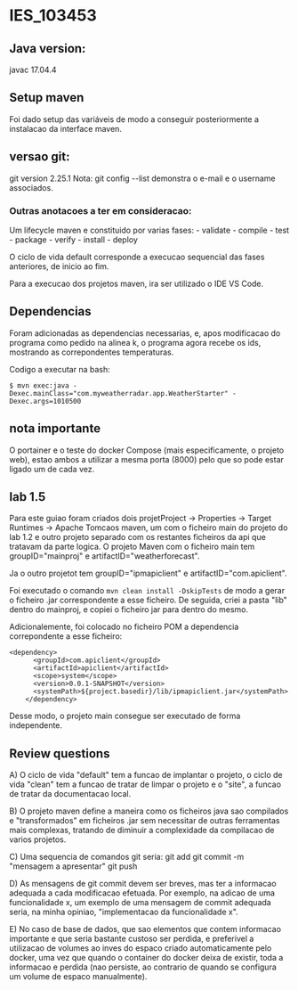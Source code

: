 # IES_103453

## Java version:

javac 17.04.4

## Setup maven

Foi dado setup das variáveis de modo a conseguir posteriormente a instalacao da interface maven.

## versao git:

git version 2.25.1
Nota: git config --list demonstra o e-mail e o username associados.

### Outras anotacoes a ter em consideracao:

Um lifecycle maven e constituido por varias fases:
    - validate
    - compile
    - test
    - package
    - verify
    - install
    - deploy 

O ciclo de vida default corresponde a execucao sequencial das fases anteriores, de inicio ao fim.

Para a execucao dos projetos maven, ira ser utilizado o IDE VS Code.

## Dependencias

Foram adicionadas as dependencias necessarias, e, apos modificacao do programa como pedido na alinea k, o programa agora recebe os ids, mostrando as correpondentes temperaturas.

Codigo a executar na bash:

```$ mvn exec:java -Dexec.mainClass="com.myweatherradar.app.WeatherStarter" -Dexec.args=1010500```

## nota importante

O portainer e o teste do docker Compose (mais especificamente, o projeto web), estao ambos a utilizar a mesma porta (8000) pelo que so pode estar ligado um de cada vez.

## lab 1.5

Para este guiao foram criados dois projetProject → Properties → Target Runtimes → Apache Tomcaos maven, um com o ficheiro main do projeto do lab 1.2 e outro projeto separado com os restantes ficheiros da api que tratavam da parte logica. O projeto Maven com o ficheiro main tem groupID="mainproj" e artifactID="weatherforecast".

Ja o outro projetot tem groupID="ipmapiclient" e artifactID="com.apiclient".

Foi executado o comando ```mvn clean install -DskipTests``` de modo a gerar o ficheiro .jar correspondente a esse ficheiro.
De seguida, criei a pasta "lib" dentro do mainproj, e copiei o ficheiro jar para dentro do mesmo.

Adicionalemente, foi colocado no ficheiro POM a dependencia correpondente a esse ficheiro:

```
<dependency>
      <groupId>com.apiclient</groupId>
      <artifactId>apiclient</artifactId>
      <scope>system</scope>
      <version>0.0.1-SNAPSHOT</version>
      <systemPath>${project.basedir}/lib/ipmapiclient.jar</systemPath>
    </dependency>
```

Desse modo, o projeto main consegue ser executado de forma independente.


## Review questions 

A) O ciclo de vida "default" tem a funcao de implantar o projeto, o ciclo de vida "clean" tem a funcao de tratar de limpar o projeto e o "site", a funcao de tratar da documentacao local.

B) O projeto maven define a maneira como os ficheiros java sao compilados e "transformados" em ficheiros .jar sem necessitar de outras ferramentas mais complexas, tratando de diminuir a complexidade da compilacao de varios projetos.

C) Uma sequencia de comandos git seria:
    git add <nome do ficheiro modificado>
    git commit -m "mensagem a apresentar"
    git push

D) As mensagens de git commit devem ser breves, mas ter a informacao adequada a cada modificacao efetuada. Por exemplo, na adicao de uma funcionalidade x, um exemplo de uma mensagem de commit adequada seria, na minha opiniao, "implementacao da funcionalidade x".

E) No caso de base de dados, que sao elementos que contem informacao importante e que seria bastante custoso ser perdida, e preferivel a utilizacao de volumes ao inves do espaco criado automaticamente pelo docker, uma vez que quando o container do docker deixa de existir, toda a informacao e perdida (nao persiste, ao contrario de quando se configura um volume de espaco manualmente).
